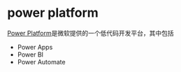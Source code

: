 # power platform
[Power Platform](https://www.microsoft.com/en/power-platform/)是微软提供的一个低代码开发平台，其中包括
- Power Apps
- Power BI
- Power Automate
